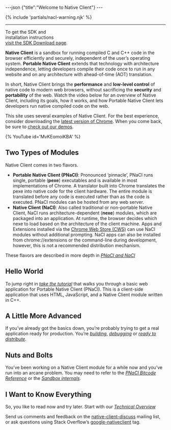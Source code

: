 ---json {"title":"Welcome to Native Client"} ---

{% include 'partials/nacl-warning.njk' %}

------------------------------------------------------------------------

To get the SDK and  
installation instructions  
[visit the SDK Download page](/docs/native-client/sdk/download).

**Native Client** is a sandbox for running compiled C and C++ code in the browser efficiently and securely, independent of the user’s operating system. **Portable Native Client** extends that technology with architecture independence, letting developers compile their code once to run in any website and on any architecture with ahead-of-time (AOT) translation.

In short, Native Client brings the **performance** and **low-level control** of native code to modern web browsers, without sacrificing the **security** and **portability** of the web. Watch the video below for an overview of Native Client, including its goals, how it works, and how Portable Native Client lets developers run native compiled code on the web.

This site uses several examples of Native Client. For the best experience, consider downloading the <a href="https://www.google.com/chrome/" class="reference external">latest version of Chrome</a>. When you come back, be sure to <a href="https://gonativeclient.appspot.com/demo" class="reference external">check out our demos</a>.

{% YouTube id='MvKEomoiKBA' %}

Two Types of Modules
--------------------

Native Client comes in two flavors.

-   **Portable Native Client (PNaCl)**: Pronounced ‘pinnacle’, PNaCl runs single, portable (**pexe**) executables and is available in most implementations of Chrome. A translator built into Chrome translates the pexe into native code for the client hardware. The entire module is translated before any code is executed rather than as the code is executed. PNaCl modules can be hosted from any web server.
-   **Native Client (NaCl)**: Also called traditional or non-portable Native Client, NaCl runs architecture-dependent (**nexe**) modules, which are packaged into an application. At runtime, the browser decides which nexe to load based on the architecture of the client machine. Apps and Extensions installed via the <a href="https://chrome.google.com/webstore/category/apps" class="reference external">Chrome Web Store (CWS)</a> can use NaCl modules without additional prompting. NaCl apps can also be installed from chrome://extensions or the command-line during development, however, this is not a recommended distribution mechanism.

These flavors are described in more depth in <a href="/docs/native-client/nacl-and-pnacl" class="reference internal"><em>PNaCl and NaCl</em></a>

Hello World
-----------

To jump right in <a href="/docs/native-client/devguide/tutorial/tutorial-part1" class="reference internal"><em>take the tutorial</em></a> that walks you through a basic web application for Portable Native Client (PNaCl). This is a client-side application that uses HTML, JavaScript, and a Native Client module written in C++.

A Little More Advanced
----------------------

If you’ve already got the basics down, you’re probably trying to get a real application ready for production. You’re <a href="/docs/native-client/devguide/devcycle/building" class="reference internal"><em>building</em></a>, <a href="/docs/native-client/devguide/devcycle/debugging" class="reference internal"><em>debugging</em></a> or <a href="/docs/native-client/devguide/distributing" class="reference internal"><em>ready to distribute</em></a>.

Nuts and Bolts
--------------

You’ve been working on a Native Client module for a while now and you’ve run into an arcane problem. You may need to refer to the <a href="/docs/native-client/reference/pnacl-bitcode-abi" class="reference internal"><em>PNaCl Bitcode Reference</em></a> or the <a href="/docs/native-client/reference/sandbox_internals/index" class="reference internal"><em>Sandbox internals</em></a>.

I Want to Know Everything
-------------------------

So, you like to read now and try later. Start with our <a href="/docs/native-client/overview" class="reference internal"><em>Technical Overview</em></a>

Send us comments and feedback on the <a href="https://groups.google.com/forum/#!forum/native-client-discuss" class="reference external">native-client-discuss</a> mailing list, or ask questions using Stack Overflow’s <a href="https://stackoverflow.com/questions/tagged/google-nativeclient" class="reference external">google-nativeclient</a> tag.
